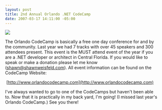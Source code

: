```yaml
---
layout: post
title: 2nd Annual Orlando .NET CodeCamp
date: 2007-03-17 14:11:00 -05:00
---
```


![](http://gwb.blob.core.windows.net/sdorman/5006/o_onetug.jpg) 

The Orlando CodeCamp is basically a free one day conference for and by the community. Last year we had 7 tracks with over 45 speakers and 300 attendees present. This event is the MUST attend event of the year if you are a .NET developer or architect in Central Florida. If you would like to speak or make a donation please let me know (shawn@shawnweisfeld.com). All event information can be found on the CodeCamp Website:

 [http://www.orlandocodecamp.com](http://www.orlandocodecamp.com) 

I've always wanted to go to one of the CodeCamps but haven't been able to. Now that it is practically in my back yard, I'm going! (I missed last year's Orlando CodeCamp.) See you there!
